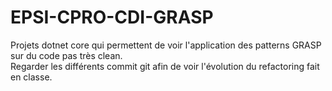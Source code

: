 # EPSI-CPRO-CDI-GRASP  
  
Projets dotnet core qui permettent de voir l'application des patterns GRASP sur du code pas très clean.  
Regarder les différents commit git afin de voir l'évolution du refactoring fait en classe.
